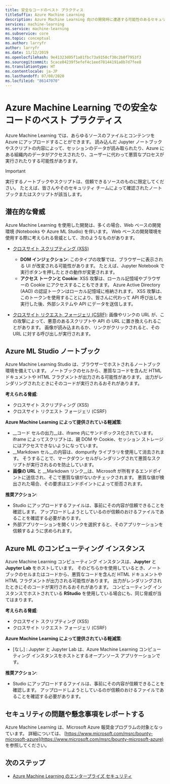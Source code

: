 ```yaml
---
title: 安全なコードのベスト プラクティス
titleSuffix: Azure Machine Learning
description: Azure Machine Learning 向けの開発時に遭遇する可能性のあるセキュリティ上の脅威ついて説明します。 開発環境のセキュリティを確保するために Azure ML に用意されている軽減策とベスト プラクティスについて説明します。
services: machine-learning
ms.service: machine-learning
ms.subservice: core
ms.topic: conceptual
ms.author: larryfr
author: larryfr
ms.date: 11/12/2019
ms.openlocfilehash: 9e41323d05f1a81fbc73a9158cf30c2b0f7953f3
ms.sourcegitcommit: 5cace04239f5efef4c1eed78144191a8b7d7fee8
ms.translationtype: HT
ms.contentlocale: ja-JP
ms.lasthandoff: 07/08/2020
ms.locfileid: "86147070"
---
```

# <a name="secure-code-best-practices-with-azure-machine-learning"></a>Azure Machine Learning での安全なコードのベスト プラクティス

Azure Machine Learning では、あらゆるソースのファイルとコンテンツを Azure にアップロードすることができます。 読み込んだ Jupyter ノートブックやスクリプトの内容によって、セッションのデータが読み取られたり、Azure にある組織内のデータがアクセスされたり、ユーザーに代わって悪質なプロセスが実行されたりする可能性があります。

> [!IMPORTANT]
> 実行するノートブックやスクリプトは、信頼できるソースのものに限定してください。 たとえば、皆さんやそのセキュリティ チームによって確認されたノートブックまたはスクリプトが該当します。

## <a name="potential-threats"></a>潜在的な脅威

Azure Machine Learning を使用した開発は、多くの場合、Web ベースの開発環境 (Notebooks や Azure ML Studio) を伴います。 Web ベースの開発環境を使用する際に考えられる脅威として、次のようなものがあります。

* [クロスサイト スクリプティング (XSS)](https://owasp.org/www-community/attacks/xss/)

    * __DOM インジェクション__: このタイプの攻撃では、ブラウザーに表示される UI が改変される可能性があります。 たとえば、Jupyter Notebook で実行ボタンを押したときの動作が変更されます。
    * __アクセス トークンと Cookie__: XSS 攻撃は、ローカル記憶域やブラウザーの Cookie にアクセスすることもできます。 Azure Active Directory (AAD) の認証トークンはローカル記憶域に格納されます。 XSS 攻撃は、このトークンを使用することにより、皆さんに代わって API 呼び出しを実行した後、外部システムや API にデータを送信します。

* [クロスサイト リクエスト フォージェリ (CSRF)](https://owasp.org/www-community/attacks/csrf): 画像やリンクの URL が、この攻撃によって、悪意のあるスクリプトや API の URL に置き換えられることがあります。 画像が読み込まれるか、リンクがクリックされると、その URL に対する呼び出しが実行されます。

## <a name="azure-ml-studio-notebooks"></a>Azure ML Studio ノートブック

Azure Machine Learning Studio は、ブラウザーでホストされるノートブック環境を備えています。 ノートブックのセルから、悪質なコードを含んだ HTML ドキュメントや HTML フラグメントが出力される可能性があります。  出力がレンダリングされたときにそのコードが実行されるおそれがあります。

__考えられる脅威__:
* クロスサイト スクリプティング (XSS)
* クロスサイト リクエスト フォージェリ (CSRF)

__Azure Machine Learning によって提供されている軽減策__:
* __コード セルの出力__は、iframe 内にサンドボックス化されています。 iframe によってスクリプトは、親 DOM や Cookie、セッション ストレージにはアクセスできないようになっています。
* __Markdown セル__の内容は、dompurify ライブラリを使用して消去されます。 そうすることで、マークダウン セルがレンダリングされて悪質なスクリプトが実行されるのを防止しています。
* __画像の URL__ と __Markdown リンク__は、Microsoft が所有するエンドポイントに送信され、そこで悪質な値がないかチェックされます。 悪質な値が検出された場合、その要求はエンドポイントによって拒否されます。

__推奨アクション__:
* Studio にアップロードするファイルは、事前にその内容が信頼できることを確認します。 アップロードしようとしているのが信頼のおけるファイルであることを確認する必要があります。
* 外部アプリケーションを開くリンクを選択すると、そのアプリケーションを信頼するように求められます。

## <a name="azure-ml-compute-instance"></a>Azure ML のコンピューティング インスタンス

Azure Machine Learning コンピューティング インスタンスは、__Jupyter__ と __Jupyter Lab__ をホストしています。 そのどちらかを使用しているとき、ノートブックのセルまたはコードから、悪質なコードを含んだ HTML ドキュメントや HTML フラグメントが出力される可能性があります。 出力がレンダリングされたときにそのコードが実行されるおそれがあります。 コンピューティング インスタンスでホストされている __RStudio__ を使用している場合にも、同じ脅威が当てはまります。

__考えられる脅威__:
* クロスサイト スクリプティング (XSS)
* クロスサイト リクエスト フォージェリ (CSRF)

__Azure Machine Learning によって提供されている軽減策__:
* [なし] : Jupyter と Jupyter Lab は、Azure Machine Learning コンピューティング インスタンスをホストとするオープンソース アプリケーションです。

__推奨アクション__:
* Studio にアップロードするファイルは、事前にその内容が信頼できることを確認します。 アップロードしようとしているのが信頼のおけるファイルであることを確認する必要があります。

## <a name="report-security-issues-or-concerns"></a>セキュリティの問題や懸念事項をレポートする 

Azure Machine Learning は、Microsoft Azure 報奨金プログラムの対象となっています。 詳細については、 [https://www.microsoft.com/msrc/bounty-microsoft-azure](https://www.microsoft.com/msrc/bounty-microsoft-azure) を参照してください。

## <a name="next-steps"></a>次のステップ

* [Azure Machine Learning のエンタープライズ セキュリティ](concept-enterprise-security.md)